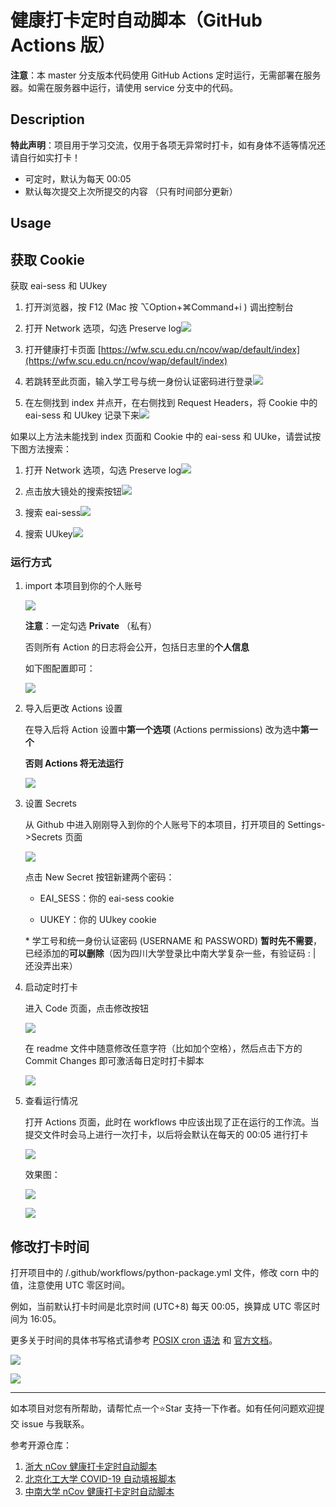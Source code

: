 # 健康打卡定时自动脚本（GitHub Actions 版）

**注意**：本 master 分支版本代码使用 GitHub Actions 定时运行，无需部署在服务器。如需在服务器中运行，请使用 service 分支中的代码。

## Description

**特此声明**：项目用于学习交流，仅用于各项无异常时打卡，如有身体不适等情况还请自行如实打卡！

* 可定时，默认为每天 00:05
* 默认每次提交上次所提交的内容 （只有时间部分更新）

##  Usage

## 获取 Cookie

获取 eai-sess 和 UUkey

1. 打开浏览器，按 F12 (Mac 按 ⌥Option+⌘Command+i ) 调出控制台

2. 打开 Network 选项，勾选 Preserve log![](https://s2.loli.net/2022/08/13/NslBm98qkfuvpyM.png)

3. 打开健康打卡页面 [https://wfw.scu.edu.cn/ncov/wap/default/index](https://wfw.scu.edu.cn/ncov/wap/default/index)

4. 若跳转至此页面，输入学工号与统一身份认证密码进行登录![](https://s2.loli.net/2022/08/13/oGUukrQn4F1iJyP.jpg)

5. 在左侧找到 index 并点开，在右侧找到 Request Headers，将 Cookie 中的 eai-sess 和 UUkey 记录下来![](https://s2.loli.net/2022/08/13/Ejw5tI6md9MnTeH.png)

如果以上方法未能找到 index 页面和 Cookie 中的 eai-sess 和 UUke，请尝试按下图方法搜索：

1. 打开 Network 选项，勾选 Preserve log![](https://s2.loli.net/2022/08/13/KWG1ux2m7DI5Hi8.png)

2. 点击放大镜处的搜索按钮![](https://s2.loli.net/2022/08/13/ZPXw5W8AjQn6Jh7.png)

3. 搜索 eai-sess![](https://s2.loli.net/2022/08/13/uMAm2G8Lx5gS7Js.jpg)

4. 搜索 UUkey![](https://s2.loli.net/2022/08/13/th56UXkpxwKZ2PD.jpg)

### 运行方式

1. import 本项目到你的个人账号

    ![](https://s2.loli.net/2022/08/13/cg2Rpn7OqKavzmM.png)

    **注意**：一定勾选 **Private** （私有）

    否则所有 Action 的日志将会公开，包括日志里的**个人信息**

    如下图配置即可：

    ![](https://s2.loli.net/2022/08/13/jAmQkhe9ta7s5vP.jpg)

2. 导入后更改 Actions 设置

    在导入后将 Action 设置中**第一个选项** (Actions permissions) 改为选中**第一个**

    **否则 Actions 将无法运行**

    ![](https://s2.loli.net/2022/08/13/IzprhGtUfyAQdHV.jpg)

3. 设置 Secrets

     从 Github 中进入刚刚导入到你的个人账号下的本项目，打开项目的 Settings->Secrets 页面


    ![](https://s2.loli.net/2022/08/13/xbuE7Flyn3st1k9.png)

    点击 New Secret 按钮新建两个密码：

    * EAI_SESS：你的 eai-sess cookie

    * UUKEY：你的 UUkey cookie

    \* 学工号和统一身份认证密码 (USERNAME 和 PASSWORD) **暂时先不需要**，已经添加的**可以删除**（因为四川大学登录比中南大学复杂一些，有验证码 : | 还没弄出来）
4. 启动定时打卡

    进入 Code 页面，点击修改按钮

    ![](https://s2.loli.net/2022/08/13/jaO4nR5xJ1NtDWY.png)

    在 readme 文件中随意修改任意字符（比如加个空格），然后点击下方的 Commit Changes 即可激活每日定时打卡脚本

    ![](https://s2.loli.net/2022/08/13/z13PKxGfkaQroVd.png)

5. 查看运行情况

    打开 Actions 页面，此时在 workflows 中应该出现了正在运行的工作流。当提交文件时会马上进行一次打卡，以后将会默认在每天的 00:05 进行打卡

    ![](https://s2.loli.net/2022/08/13/7pHABnJcv8Cdhji.png)

    效果图：

    ![](https://s2.loli.net/2022/08/13/LMmujI9Wthx6lcS.png)

    ![](https://s2.loli.net/2022/08/13/3CqFYj1Un28GgQw.png)
## 修改打卡时间

打开项目中的 /.github/workflows/python-package.yml 文件，修改 corn 中的值，注意使用 UTC 零区时间。

例如，当前默认打卡时间是北京时间 (UTC+8) 每天 00:05，换算成 UTC 零区时间为 16:05。

更多关于时间的具体书写格式请参考 [POSIX cron 语法](https://crontab.guru/) 和 [官方文档](https://docs.github.com/cn/actions/reference/events-that-trigger-workflows#)。

![](https://s2.loli.net/2022/08/13/8TqZ52M4haBjtbP.png)

![](https://s2.loli.net/2022/08/13/nChqYb4vEFesruK.png)

---

如本项目对您有所帮助，请帮忙点一个⭐Star 支持一下作者。如有任何问题欢迎提交 issue 与我联系。

参考开源仓库：

1. [浙大 nCov 健康打卡定时自动脚本](https://github.com/Tishacy/ZJU-nCov-Hitcarder)
2. [北京化工大学 COVID-19 自动填报脚本](https://github.com/W0n9/BUCT_nCoV_Report)
3. [中南大学 nCov 健康打卡定时自动脚本](https://github.com/lxy764139720/Auto_Attendance)